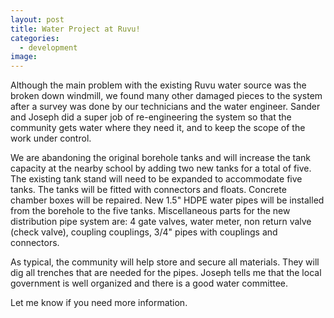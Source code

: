 ```yaml
---
layout: post
title: Water Project at Ruvu!
categories:
  - development
image:
---
```


Although the main problem with the existing Ruvu water source was the broken down windmill, we found many other damaged pieces to the system after a survey was done by our technicians and the water engineer. Sander and Joseph did a super job of re-engineering the system so that the community gets water where they need it, and to keep the scope of the work under control.&nbsp;

We are abandoning the original borehole tanks and will increase the tank capacity at the nearby school by adding two new tanks for a total of five. The existing tank stand will need to be expanded to accommodate five tanks. The tanks will be fitted with connectors and floats. Concrete chamber boxes will be repaired. New 1.5" HDPE water pipes will be installed from the borehole to the five tanks. Miscellaneous parts for the new distribution pipe system are: 4 gate valves, water meter, non return valve (check valve), coupling couplings, 3/4" pipes with couplings and connectors.

As typical, the community will help store and secure all materials. They will dig all trenches that are needed for the pipes. Joseph tells me that the local government is well organized and there is a good water committee.

Let me know if you need more information.